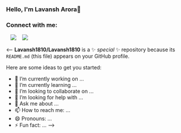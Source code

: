 ### Hello, I'm Lavansh Arora👋


### Connect with me:

&nbsp;&nbsp;
<a href="https://twitter.com/AroraLavansh" target="_blank"><img src="https://cdn-icons-png.flaticon.com/128/2111/2111819.png"></a>
&nbsp;&nbsp;
<a href="https://www.instagram.com/aroralavit/" target="_blank"><img src="https://cdn-icons.flaticon.com/png/512/3670/premium/3670125.png?token=exp=1644316715~hmac=7784bf30f5c418982c151fba8d5270ea"></a>

<--
**Lavansh1810/Lavansh1810** is a ✨ _special_ ✨ repository because its `README.md` (this file) appears on your GitHub profile.

Here are some ideas to get you started:

- 🔭 I’m currently working on ...
- 🌱 I’m currently learning ...
- 👯 I’m looking to collaborate on ...
- 🤔 I’m looking for help with ...
- 💬 Ask me about ...
- 📫 How to reach me: ...
- 😄 Pronouns: ...
- ⚡ Fun fact: ...
-->
